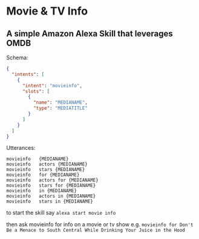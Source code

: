 # Movie & TV Info
## A simple Amazon Alexa Skill that leverages OMDB

Schema:
```json
{
  "intents": [
    {
      "intent": "movieinfo",
      "slots": [
        {
          "name": "MEDIANAME",
          "type": "MEDIATITLE"
        }
      ]
    }
  ]
}
```

Utterances:
```
movieinfo	{MEDIANAME}
movieinfo	actors {MEDIANAME}
movieinfo	stars {MEDIANAME}
movieinfo	for {MEDIANAME}
movieinfo	actors for {MEDIANAME}
movieinfo	stars for {MEDIANAME}
movieinfo	in {MEDIANAME}
movieinfo	actors in {MEDIANAME}
movieinfo	stars in {MEDIANAME}
```

to start the skill say 
`alexa start movie info`

then ask movieinfo for info on a movie or tv show e.g.
`movieinfo for Don't Be a Menace to South Central While Drinking Your Juice in the Hood`